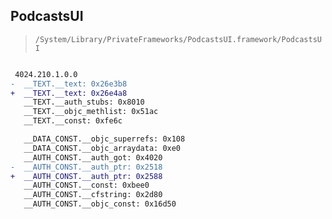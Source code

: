 ## PodcastsUI

> `/System/Library/PrivateFrameworks/PodcastsUI.framework/PodcastsUI`

```diff

 4024.210.1.0.0
-  __TEXT.__text: 0x26e3b8
+  __TEXT.__text: 0x26e4a8
   __TEXT.__auth_stubs: 0x8010
   __TEXT.__objc_methlist: 0x51ac
   __TEXT.__const: 0xfe6c

   __DATA_CONST.__objc_superrefs: 0x108
   __DATA_CONST.__objc_arraydata: 0xe0
   __AUTH_CONST.__auth_got: 0x4020
-  __AUTH_CONST.__auth_ptr: 0x2518
+  __AUTH_CONST.__auth_ptr: 0x2588
   __AUTH_CONST.__const: 0xbee0
   __AUTH_CONST.__cfstring: 0x2d80
   __AUTH_CONST.__objc_const: 0x16d50

```
